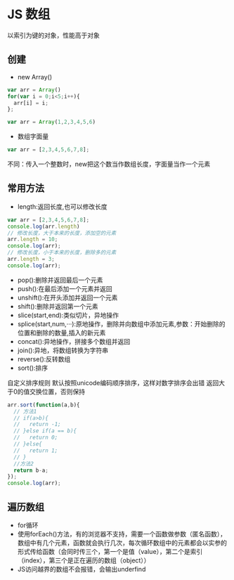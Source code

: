 # JS 数组

以索引为键的对象，性能高于对象

## 创建

* new Array()

```js
var arr = Array()
for(var i = 0;i<5;i++){
  arr[i] = i;
};
```

```js
var arr = Array(1,2,3,4,5,6)
```

* 数组字面量

```js
var arr = [2,3,4,5,6,7,8];
```

不同：传入一个整数时，new把这个数当作数组长度，字面量当作一个元素

## 常用方法

* length:返回长度,也可以修改长度

```js
var arr = [2,3,4,5,6,7,8];
console.log(arr.length)
// 修改长度，大于本来的长度，添加空的元素
arr.length = 10;
console.log(arr);
// 修改长度，小于本来的长度，删除多的元素
arr.length = 3;
console.log(arr);
```

* pop():删除并返回最后一个元素
* push():在最后添加一个元素并返回
* unshift():在开头添加并返回一个元素
* shift():删除并返回第一个元素
* slice(start,end):类似切片，异地操作
* splice(start,num,···):原地操作，删除并向数组中添加元素,参数：开始删除的位置和删除的数量,插入的新元素
* concat():异地操作，拼接多个数组并返回
* join():异地，将数组转换为字符串
* reverse():反转数组
* sort():排序

自定义排序规则
默认按照unicode编码顺序排序，这样对数字排序会出错
返回大于0的值交换位置，否则保持

```js
arr.sort(function(a,b){
  // 方法1
  // if(a>b){
  //   return -1;
  // }else if(a == b){
  //   return 0;
  // }else{
  //   return 1;
  // }
  //方法2
  return b-a;
});
console.log(arr);
```

## 遍历数组

* for循环
* 使用forEach()方法，有的浏览器不支持，需要一个函数做参数（匿名函数），数组中有几个元素，函数就会执行几次，每次循环数组中的元素都会以实参的形式传给函数（会同时传三个，第一个是值（value），第二个是索引（index），第三个是正在遍历的数组（object））
* JS访问越界的数组不会报错，会输出underfind